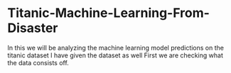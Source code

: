 # Titanic-Machine-Learning-From-Disaster
In this we will be analyzing the machine learning model predictions on the titanic dataset
I have given the dataset as well
First we are checking what the data consists off. 


